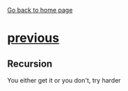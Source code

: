 [Go back to home page](README.md)
# [previous](unit_9.md)
## Recursion
You either get it or you don't, try harder